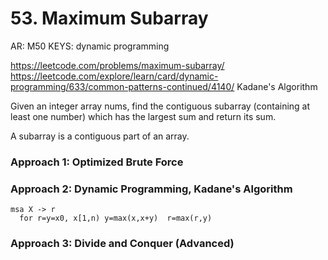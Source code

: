# 53. Maximum Subarray

AR: M50
KEYS: dynamic programming

https://leetcode.com/problems/maximum-subarray/
https://leetcode.com/explore/learn/card/dynamic-programming/633/common-patterns-continued/4140/
Kadane's Algorithm

Given an integer array nums, find the contiguous subarray (containing at least one number) 
which has the largest sum and return its sum.

A subarray is a contiguous part of an array.


### Approach 1: Optimized Brute Force

### Approach 2: Dynamic Programming, Kadane's Algorithm
```
msa X -> r
  for r=y=x0, x[1,n) y=max(x,x+y)  r=max(r,y)
```
### Approach 3: Divide and Conquer (Advanced)